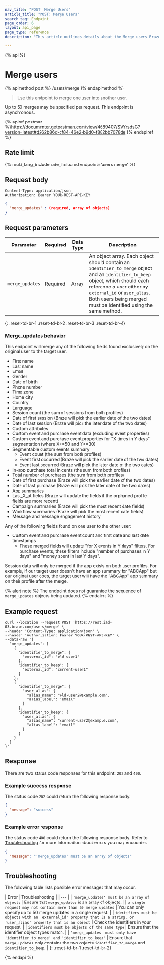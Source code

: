 ```yaml
---
nav_title: "POST: Merge Users"
article_title: "POST: Merge Users"
search_tag: Endpoint
page_order: 6
layout: api_page
page_type: reference
description: "This article outlines details about the Merge users Braze endpoint."

---
```

{% api %}
# Merge users
{% apimethod post %}
/users/merge
{% endapimethod %}

> Use this endpoint to merge one user into another user. 

Up to 50 merges may be specified per request. This endpoint is asynchronous.

{% apiref postman %}https://documenter.getpostman.com/view/4689407/SVYrsdsG?version=latest#d262b86d-cf84-46e2-b9d0-f882bb7078de {% endapiref %}

## Rate limit

{% multi_lang_include rate_limits.md endpoint='users merge' %}

## Request body

```
Content-Type: application/json
Authorization: Bearer YOUR-REST-API-KEY
```

```json
{
  "merge_updates" : (required, array of objects)
}
```

## Request parameters

| Parameter | Required | Data Type | Description |
|---|---|---|---|
| `merge_updates` | Required | Array | An object array. Each object should contain an `identifier_to_merge` object and an `identifier_to_keep` object, which should each reference a user either by `external_id` or `user_alias`. Both users being merged must be identified using the same method. |
{: .reset-td-br-1 .reset-td-br-2 .reset-td-br-3 .reset-td-br-4}

### Merge_updates behavior

This endpoint will merge any of the following fields found exclusively on the original user to the target user.

- First name
- Last name
- Email
- Gender
- Date of birth
- Phone number
- Time zone
- Home city
- Country
- Language
- Session count (the sum of sessions from both profiles)
- Date of first session (Braze will pick the earlier date of the two dates)
- Date of last session (Braze will pick the later date of the two dates)
- Custom attributes
- Custom event and purchase event data (excluding event properties)
- Custom event and purchase event properties for "X times in Y days" segmentation (where X<=50 and Y<=30)
- Segmentable custom events summary
  - Event count (the sum from both profiles)
  - Event first occurred (Braze will pick the earlier date of the two dates)
  - Event last occurred (Braze will pick the later date of the two dates)
- In-app purchase total in cents (the sum from both profiles)
- Total number of purchases (the sum from both profiles)
- Date of first purchase (Braze will pick the earlier date of the two dates)
- Date of last purchase (Braze will pick the later date of the two dates)
- App summaries
- Last_X_at fields (Braze will update the fields if the orphaned profile fields are more recent)
- Campaign summaries (Braze will pick the most recent date fields)
- Workflow summaries (Braze will pick the most recent date fields)
- Message and message engagement history

Any of the following fields found on one user to the other user:
- Custom event and purchase event count and first date and last date timestamps
  - These merged fields will update "for X events in Y days" filters. For purchase events, these filters include "number of purchases in Y days" and "money spent in last Y days".

Session data will only be merged if the app exists on both user profiles. For example, if our target user doesn't have an app summary for "ABCApp" but our original user does, the target user will have the "ABCApp" app summary on their profile after the merge.

{% alert note %}
The endpoint does not guarantee the sequence of `merge_updates` objects being updated.
{% endalert %}

## Example request

```
curl --location --request POST 'https://rest.iad-03.braze.com/users/merge' \
--header 'Content-Type: application/json' \
--header 'Authorization: Bearer YOUR-REST-API-KEY' \
--data-raw '{
  "merge_updates": [
    {
      "identifier_to_merge": {
        "external_id": "old-user1"
      },
      "identifier_to_keep": {
        "external_id": "current-user1"
      }
    },
    {
      "identifier_to_merge": {
        "user_alias": {
          "alias_name": "old-user2@example.com",
          "alias_label": "email"
        }
      },
      "identifier_to_keep": {
        "user_alias": {
          "alias_name": "current-user2@example.com",
          "alias_label": "email"
        }
      }
    }
  ]
}'
```

## Response

There are two status code responses for this endpoint: `202` and `400`.

### Example success response

The status code `202` could return the following response body.

```json
{
  "message": "success"
}
```

### Example error response

The status code `400` could return the following response body. Refer to [Troubleshooting](#troubleshooting) for more information about errors you may encounter.

```json
{
  "message": "'merge_updates' must be an array of objects"
}
```

## Troubleshooting

The following table lists possible error messages that may occur.

| Error | Troubleshooting |
| --- |
| `'merge_updates' must be an array of objects` | Ensure that `merge_updates` is an array of objects. |
| `a single request may not contain more than 50 merge updates` | You can only specify up to 50 merge updates in a single request. |
| `identifiers must be objects with an 'external_id' property that is a string, or 'user_alias' property that is an object` | Check the identifiers in your request. |
| `identifiers must be objects of the same type` | Ensure that the identifier object types match. |
| `'merge_updates' must only have 'identifier_to_merge' and 'identifier_to_keep'` | Ensure that `merge_updates` only contains the two objects `identifier_to_merge` and `identifier_to_keep`. |
{: .reset-td-br-1 .reset-td-br-2}

{% endapi %}
